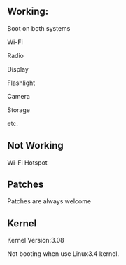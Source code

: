 Working:
------------
Boot on both systems

Wi-Fi

Radio

Display

Flashlight

Camera

Storage

etc.


Not Working
--------------

Wi-Fi Hotspot


Patches
-------------------------------
Patches are always welcome


Kernel
--------------------------------
Kernel Version:3.08

Not booting when use Linux3.4 kernel.

